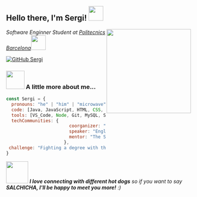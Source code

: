 <h2> Hello there, I'm Sergi! <img src="https://github.com/PerezSJ/PerezSJ.github.io/blob/master/Gifs%20and%20Pictures/giphy.gif" width="40"></h2>
<img align='right' src="https://github.com/PerezSJ/PerezSJ.github.io/blob/master/Gifs%20and%20Pictures/flip1.gif" width="230">
<p><em>Software Enginner Student at <a href="https://politecnics.barcelona/">Politecnics Barcelona</a></a><img src="https://media.giphy.com/media/WUlplcMpOCEmTGBtBW/giphy.gif" width="40"> 
</em></p>

[![GitHub Sergi](https://img.shields.io/github/followers/PerezSJ?label=follow&style=social)](https://github.com/PerezSJ)


### <img src="https://github.com/PerezSJ/PerezSJ.github.io/blob/master/Gifs%20and%20Pictures/flip2.gif" width="50"> A little more about me...  

```javascript
const Sergi = {
  pronouns: "he" | "him" | "microwave"
  code: [Java, JavaScript, HTML, CSS, SQL, PHP]
  tools: [VS_Code, Node, Git, MySQL, SASS]
  techCommunities: {
                        coorganizer: "FreakSmart",
                        speaker: "English de Barcelona",
                        mentor: "The Salchicha Force"
                      },
 challenge: "Fighting a degree with the force of coding."
}
```

<img src="https://github.com/PerezSJ/PerezSJ.github.io/blob/master/Gifs%20and%20Pictures/giphy4.gif" width="60"> <em><b>I love connecting with different hot dogs</b> so if you want to say <b>SALCHICHA, I'll be happy to meet you more!</b> :)</em>
